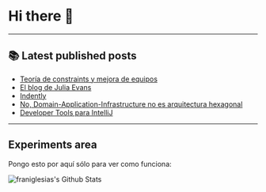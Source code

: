 # Hi there 👋

<!--
**franiglesias/franiglesias** is a ✨ _special_ ✨ repository because its `README.md` (this file) appears on your GitHub profile.

Here are some ideas to get you started:

- 🔭 I’m currently working on ...
- 🌱 I’m currently learning ...
- 👯 I’m looking to collaborate on ...
- 🤔 I’m looking for help with ...
- 💬 Ask me about ...
- 📫 How to reach me: ...
- 😄 Pronouns: ...
- ⚡ Fun fact: ...
-->


---

## 📚 Latest published posts
<!-- TB-FEED:START -->
- [Teoría de constraints y mejora de equipos](https://franiglesias.github.io/contraints-theory/)
- [El blog de Julia Evans](https://franiglesias.github.io/El-blog-de-Julia-Evans/)
- [Indently](https://franiglesias.github.io/Indently/)
- [No, Domain-Application-Infrastructure no es arquitectura hexagonal](https://franiglesias.github.io/no-hexagonall/)
- [Developer Tools para IntelliJ](https://franiglesias.github.io/Developer-Tools-para-IntelliJ/)
<!-- TB-FEED:END -->


---

## Experiments area

Pongo esto por aquí sólo para ver como funciona:

<img alt="franiglesias's Github Stats" src="https://github-readme-stats.vercel.app/api?username=franiglesias&show_icons=true&hide_border=true" />
